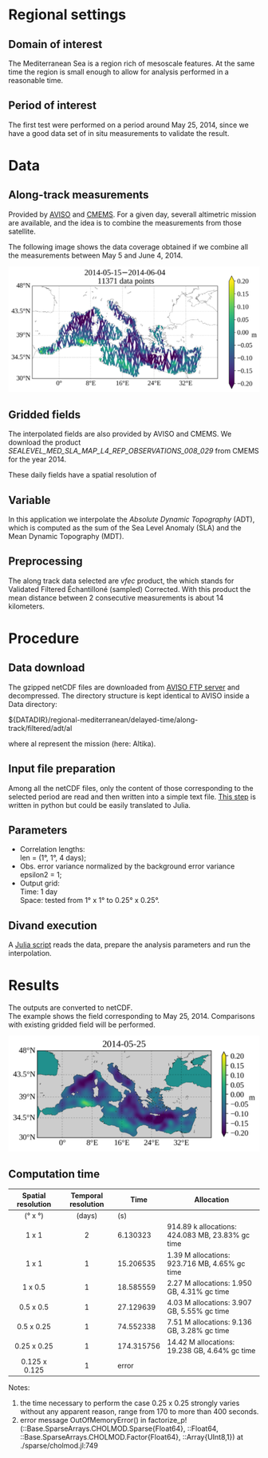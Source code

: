 # Regional settings

## Domain of interest

The Mediterranean Sea is a region rich of mesoscale features. At the same time the region is small enough to allow for analysis performed in a reasonable time.

## Period of interest

The first test were performed on a period around May 25, 2014, since we have a good data set of in situ measurements to validate the result.

# Data

## Along-track measurements 

Provided by [AVISO](http://www.aviso.altimetry.fr/en/data.html) and [CMEMS](). For a given day, severall altimetric mission are available, and the idea is to combine the measurements from those satellite.

The following image shows the data coverage obtained if we combine all the measurements between May 5 and June 4, 2014.

![ADT data](figures/ADT_20140515_20140604.png?raw=true)

## Gridded fields

The interpolated fields are also provided by AVISO and CMEMS. We download the product *SEALEVEL_MED_SLA_MAP_L4_REP_OBSERVATIONS_008_029* from CMEMS for the year 2014.

These daily fields have a spatial resolution of 

## Variable

In this application we interpolate the *Absolute Dynamic Topography* (ADT), which is computed as the sum of the Sea Level Anomaly (SLA) and the Mean Dynamic Topography (MDT).

## Preprocessing

The along track data selected are *vfec* product, the which stands for Validated Filtered Échantilloné (sampled) Corrected. With this product the mean distance between 2 consecutive measurements is about 14 kilometers.

# Procedure 

## Data download

The gzipped netCDF files are downloaded from [AVISO FTP server](ftp.aviso.altimetry.fr) and decompressed.
The directory structure is kept identical to AVISO inside a Data directory:

${DATADIR}/regional-mediterranean/delayed-time/along-track/filtered/adt/al

where al represent the mission (here: Altika).

## Input file preparation

Among all the netCDF files, only the content of those corresponding to the selected period are read and then written into a simple text file. [This step](./python/plot_AVISO_data.ipynb) is written in python but could be easily translated to Julia.

## Parameters

* Correlation lengths: <br>
len = (1°, 1°, 4 days);
* Obs. error variance normalized by the background error variance <br>
epsilon2 = 1;
* Output grid: <br>
Time: 1 day<br>
Space: tested from 1° x 1° to 0.25° x 0.25°. 

## Divand execution

A [Julia script](divand_altimetry.ipynb) reads the data, prepare the analysis parameters and run the interpolation.

# Results 

The outputs are converted to netCDF.<br>
The example shows the field corresponding to May 25, 2014. Comparisons with existing gridded field will be performed.

![ADT field](figures/ADT_divand_20140525.png?raw=true "Interpolated field of ADT")

## Computation time

| Spatial resolution  | Temporal resolution | Time   | Allocation   |  
|:--------------------------:|:--------------------------:|-----------|---|
| (° x °)                    | (days)                     | (s)       |    |
| 1 x 1                      | 2                          | 6.130323  | 914.89 k allocations: 424.083 MB, 23.83% gc time |
| 1 x 1                      | 1                          | 15.206535 | 1.39 M allocations: 923.716 MB, 4.65% gc time |
| 1 x 0.5                    | 1                          | 18.585559 | 2.27 M allocations: 1.950 GB, 4.31% gc time |
| 0.5 x 0.5                  | 1                          | 27.129639 | 4.03 M allocations: 3.907 GB, 5.55% gc time | 
| 0.5 x 0.25                 | 1                          | 74.552338 | 7.51 M allocations: 9.136 GB, 3.28% gc time |
| 0.25 x 0.25                | 1                          | 174.315756|14.42 M allocations: 19.238 GB, 4.64% gc time|
| 0.125 x 0.125              | 1                          | error |

Notes:
1. the time necessary to perform the case 0.25 x 0.25 strongly varies without any apparent reason, range from 170 to more than 400 seconds.
2. error message 
OutOfMemoryError()
 in factorize_p!(::Base.SparseArrays.CHOLMOD.Sparse{Float64}, ::Float64, ::Base.SparseArrays.CHOLMOD.Factor{Float64}, ::Array{UInt8,1}) at ./sparse/cholmod.jl:749
